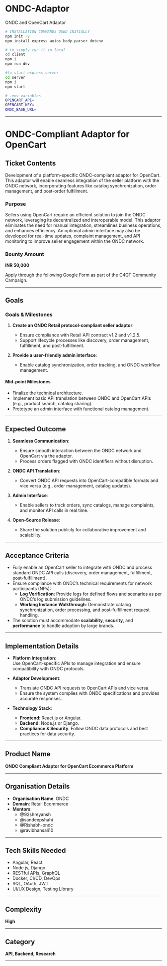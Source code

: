# ONDC-Adaptor
ONDC and OpenCart Adaptor

```bash
# INSTALLATION COMMANDS USED INITIALLY
npm init -y
npm install express axios body-parser dotenv

# to simply run it in local 
cd client
npm i
npm run dev

#to start express server 
cd server
npm i
npm start
```

```bash
# .env variables 
OPENCART_API= 
OPENCART_KEY= 
ONDC_BASE_URL= 

```


---

# ONDC-Compliant Adaptor for OpenCart  

## Ticket Contents  

Development of a platform-specific ONDC-compliant adaptor for OpenCart. This adaptor will enable seamless integration of the seller platform with the ONDC network, incorporating features like catalog synchronization, order management, and post-order fulfillment.  

### Purpose  

Sellers using OpenCart require an efficient solution to join the ONDC network, leveraging its decentralized and interoperable model. This adaptor eliminates the need for manual integration, streamlines business operations, and enhances efficiency. An optional admin interface may also be developed for real-time updates, complaint management, and API monitoring to improve seller engagement within the ONDC network.  

### Bounty Amount  

**INR 50,000**  

Apply through the following Google Form as part of the C4GT Community Campaign.  

---

## Goals  

### Goals & Milestones  

1. **Create an ONDC Retail protocol-compliant seller adaptor**:  
   - Ensure compliance with Retail API contract v1.2 and v1.2.5.  
   - Support lifecycle processes like discovery, order management, fulfillment, and post-fulfillment.  

2. **Provide a user-friendly admin interface**:  
   - Enable catalog synchronization, order tracking, and ONDC workflow management.  

#### Mid-point Milestones  

- Finalize the technical architecture.  
- Implement basic API translation between ONDC and OpenCart APIs (e.g., product search, catalog sharing).  
- Prototype an admin interface with functional catalog management.  

---

## Expected Outcome  

1. **Seamless Communication**:  
   - Ensure smooth interaction between the ONDC network and OpenCart via the adaptor.  
   - Process orders flagged with ONDC identifiers without disruption.  

2. **ONDC API Translation**:  
   - Convert ONDC API requests into OpenCart-compatible formats and vice versa (e.g., order management, catalog updates).  

3. **Admin Interface**:  
   - Enable sellers to track orders, sync catalogs, manage complaints, and monitor API calls in real time.  

4. **Open-Source Release**:  
   - Share the solution publicly for collaborative improvement and scalability.  

---

## Acceptance Criteria  

- Fully enable an OpenCart seller to integrate with ONDC and process standard ONDC API calls (discovery, order management, fulfillment, post-fulfillment).  
- Ensure compliance with ONDC’s technical requirements for network participants (NPs):  
  - **Log Verification**: Provide logs for defined flows and scenarios as per ONDC’s log submission guidelines.  
  - **Working Instance Walkthrough**: Demonstrate catalog synchronization, order processing, and post-fulfillment request handling.  
- The solution must accommodate **scalability**, **security**, and **performance** to handle adoption by large brands.  

---

## Implementation Details  

- **Platform Integration**:  
  Use OpenCart-specific APIs to manage integration and ensure compatibility with ONDC protocols.  

- **Adaptor Development**:  
  - Translate ONDC API requests to OpenCart APIs and vice versa.  
  - Ensure the system complies with ONDC specifications and provides accurate responses.  

- **Technology Stack**:  
  - **Frontend**: React.js or Angular.  
  - **Backend**: Node.js or Django.  
  - **Compliance & Security**: Follow ONDC data protocols and best practices for data security.  

---

## Product Name  

**ONDC Compliant Adaptor for OpenCart Ecommerce Platform**  

---

## Organisation Details  

- **Organisation Name**: ONDC  
- **Domain**: Retail Ecommerce  
- **Mentors**:  
  - @92shreyansh  
  - @sandeepshahi  
  - @Rishabh-ondc  
  - @ravibhansali10  

---

## Tech Skills Needed  

- Angular, React  
- Node.js, Django  
- RESTful APIs, GraphQL  
- Docker, CI/CD, DevOps  
- SQL, OAuth, JWT  
- UI/UX Design, Testing Library  

---

## Complexity  

**High**  

---

## Category  

**API, Backend, Research**  

---  